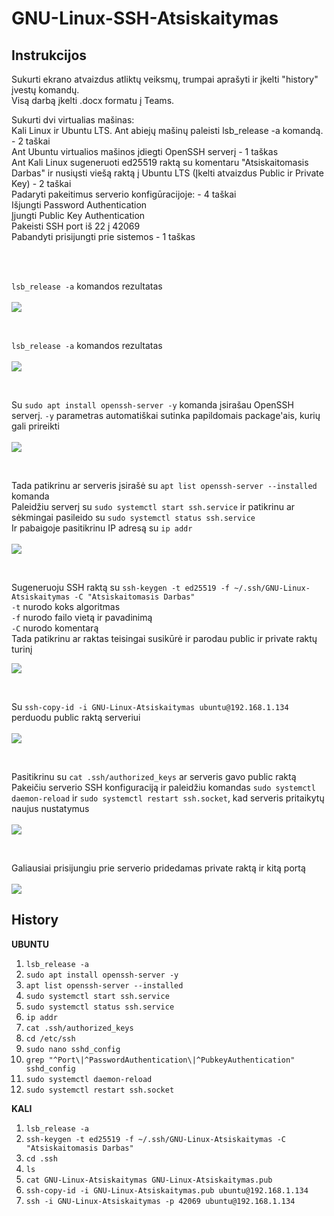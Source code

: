 # GNU-Linux-SSH-Atsiskaitymas

## Instrukcijos

Sukurti ekrano atvaizdus atliktų veiksmų, trumpai aprašyti ir įkelti "history" įvestų komandų. <br />
Visą darbą įkelti .docx formatu į Teams. <br />


Sukurti dvi virtualias mašinas: <br />
Kali Linux ir Ubuntu LTS. Ant abiejų mašinų paleisti lsb_release -a komandą. - 2 taškai <br />
Ant Ubuntu virtualios mašinos įdiegti OpenSSH serverį - 1 taškas <br />
Ant Kali Linux sugeneruoti ed25519 raktą su komentaru "Atsiskaitomasis Darbas" ir nusiųsti viešą raktą į Ubuntu LTS (Įkelti atvaizdus Public ir Private Key) - 2 taškai <br />
Padaryti pakeitimus serverio konfigūracijoje: - 4 taškai <br />
Išjungti Password Authentication <br />
Įjungti Public Key Authentication <br />
Pakeisti SSH port iš 22 į 42069 <br />
Pabandyti prisijungti prie sistemos - 1 taškas <br />

<br />
<br />

`lsb_release -a` komandos rezultatas <br/><br/>
![](https://github.com/deividasaldonis/GNU-Linux-SSH-Atsiskaitymas/blob/main/lsb-release-ubuntu.JPG)

<br />

`lsb_release -a` komandos rezultatas <br/><br/>
![](https://github.com/deividasaldonis/GNU-Linux-SSH-Atsiskaitymas/blob/main/lsb-release-kali.JPG)

<br />

Su `sudo apt install openssh-server -y` komanda įsirašau OpenSSH serverį. `-y` parametras automatiškai sutinka papildomais package'ais, kurių gali prireikti <br/><br/>
![](https://github.com/deividasaldonis/GNU-Linux-SSH-Atsiskaitymas/blob/main/openssh-server-install.JPG)

<br />

Tada patikrinu ar serveris įsirašė su `apt list openssh-server --installed` komanda <br/>
Paleidžiu serverį su `sudo systemctl start ssh.service` ir patikrinu ar sėkmingai pasileido su `sudo systemctl status ssh.service` <br />
Ir pabaigoje pasitikrinu IP adresą su `ip addr` <br/><br/>
![](https://github.com/deividasaldonis/GNU-Linux-SSH-Atsiskaitymas/blob/main/openssh-server-init.JPG)

<br />

Sugeneruoju SSH raktą su `ssh-keygen -t ed25519 -f ~/.ssh/GNU-Linux-Atsiskaitymas -C "Atsiskaitomasis Darbas"` <br/>
`-t` nurodo koks algoritmas <br/>
`-f` nurodo failo vietą ir pavadinimą <br/>
`-C` nurodo komentarą <br/>
Tada patikrinu ar raktas teisingai susikūrė ir parodau public ir private raktų turinį

![](https://github.com/deividasaldonis/GNU-Linux-SSH-Atsiskaitymas/blob/main/ssh-keygen-kali.JPG)

<br />

Su `ssh-copy-id -i GNU-Linux-Atsiskaitymas ubuntu@192.168.1.134` perduodu public raktą serveriui <br/><br />
![](https://github.com/deividasaldonis/GNU-Linux-SSH-Atsiskaitymas/blob/main/ssh-key-transfer.JPG)

<br />

Pasitikrinu su `cat .ssh/authorized_keys` ar serveris gavo public raktą <br/>
Pakeičiu serverio SSH konfiguraciją ir paleidžiu komandas `sudo systemctl daemon-reload` ir `sudo systemctl restart ssh.socket`, kad serveris pritaikytų naujus nustatymus <br/><br/>
![](https://github.com/deividasaldonis/GNU-Linux-SSH-Atsiskaitymas/blob/main/sshd-config.JPG)

<br/>

Galiausiai prisijungiu prie serverio pridedamas private raktą ir kitą portą <br/><br/>
![](https://github.com/deividasaldonis/GNU-Linux-SSH-Atsiskaitymas/blob/main/ssh-into-server.JPG)


## History

**UBUNTU**
1. `lsb_release -a`
2. `sudo apt install openssh-server -y`
3. `apt list openssh-server --installed`
4. `sudo systemctl start ssh.service`
5. `sudo systemctl status ssh.service`
6. `ip addr`
7. `cat .ssh/authorized_keys`
8. `cd /etc/ssh`
9. `sudo nano sshd_config`
10. `grep "^Port\|^PasswordAuthentication\|^PubkeyAuthentication" sshd_config`
11. `sudo systemctl daemon-reload`
12. `sudo systemctl restart ssh.socket`

**KALI**
1. `lsb_release -a`
2. `ssh-keygen -t ed25519 -f ~/.ssh/GNU-Linux-Atsiskaitymas -C "Atsiskaitomasis Darbas"`
3. `cd .ssh`
3. `ls`
3. `cat GNU-Linux-Atsiskaitymas GNU-Linux-Atsiskaitymas.pub`
3. `ssh-copy-id -i GNU-Linux-Atsiskaitymas.pub ubuntu@192.168.1.134`
4. `ssh -i GNU-Linux-Atsiskaitymas -p 42069 ubuntu@192.168.1.134`












